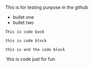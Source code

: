 This is for testing purpose in the github 

- bullet one
- bullet two 

`This is code bock `

```
this is code block 

this is end the code block 
```

`this is code just for fun 

